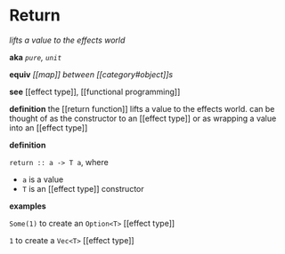 # Return

_lifts a value to the effects world_

**aka** _`pure`, `unit`_

**equiv** _[[map]] between [[category#object]]s_

**see** [[effect type]], [[functional programming]]

**definition** the [[return function]] lifts a value to the effects world. can be thought of as the constructor to an [[effect type]] or as wrapping a value into an [[effect type]]

**definition**

`return :: a -> T a`, where

- `a` is a value
- `T` is an [[effect type]] constructor

**examples**

`Some(1)` to create an `Option<T>` [[effect type]]

`1` to create a `Vec<T>` [[effect type]]

